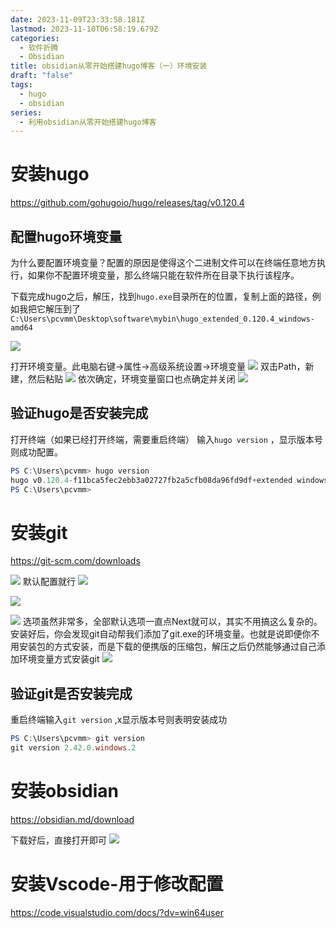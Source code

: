 ```yaml
---
date: 2023-11-09T23:33:58.181Z
lastmod: 2023-11-10T06:58:19.679Z
categories:
  - 软件折腾
  - Obsidian
title: obsidian从零开始搭建hugo博客（一）环境安装
draft: "false"
tags:
  - hugo
  - obsidian
series:
  - 利用obsidian从零开始搭建hugo博客
---
```

# 安装hugo
https://github.com/gohugoio/hugo/releases/tag/v0.120.4
## 配置hugo环境变量

为什么要配置环境变量？配置的原因是使得这个二进制文件可以在终端任意地方执行，如果你不配置环境变量，那么终端只能在软件所在目录下执行该程序。

下载完成hugo之后，解压，找到`hugo.exe`目录所在的位置，复制上面的路径，例如我把它解压到了
`C:\Users\pcvmm\Desktop\software\mybin\hugo_extended_0.120.4_windows-amd64`

![](Pasted%20image%2020231110113241.png)

打开环境变量。此电脑右键->属性->高级系统设置->环境变量
![](Pasted%20image%2020231110112934.png)
双击Path，新建，然后粘贴
![](Pasted%20image%2020231110113453.png)
依次确定，环境变量窗口也点确定并关闭
![](Pasted%20image%2020231110113735.png)
## 验证hugo是否安装完成
打开终端（如果已经打开终端，需要重启终端）
输入`hugo version` ，显示版本号则成功配置。
```powershell
PS C:\Users\pcvmm> hugo version
hugo v0.120.4-f11bca5fec2ebb3a02727fb2a5cfb08da96fd9df+extended windows/amd64 BuildDate=2023-11-08T11:18:07Z VendorInfo=gohugoio
PS C:\Users\pcvmm>
```

# 安装git

https://git-scm.com/downloads

![](Pasted%20image%2020231110114437.png)
默认配置就行
![](Pasted%20image%2020231110114503.png)

![](Pasted%20image%2020231110114551.png)

![](Pasted%20image%2020231110114605.png)
选项虽然非常多，全部默认选项一直点Next就可以，其实不用搞这么复杂的。安装好后，你会发现git自动帮我们添加了git.exe的环境变量。也就是说即便你不用安装包的方式安装，而是下载的便携版的压缩包，解压之后仍然能够通过自己添加环境变量方式安装git
![](Pasted%20image%2020231110114850.png)

## 验证git是否安装完成
重启终端输入`git version` ,x显示版本号则表明安装成功
```powershell
PS C:\Users\pcvmm> git version
git version 2.42.0.windows.2
```

# 安装obsidian
https://obsidian.md/download

下载好后，直接打开即可
![](Pasted%20image%2020231110115654.png)


# 安装Vscode-用于修改配置
https://code.visualstudio.com/docs/?dv=win64user
